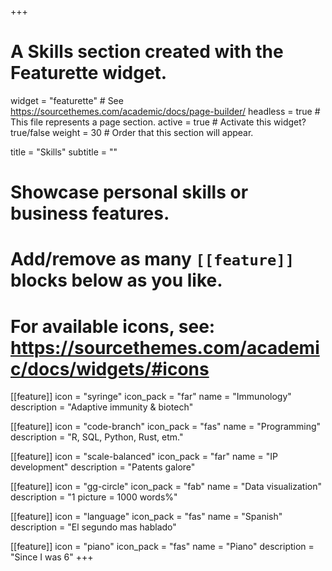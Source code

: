 +++
# A Skills section created with the Featurette widget.
widget = "featurette"  # See https://sourcethemes.com/academic/docs/page-builder/
headless = true  # This file represents a page section.
active = true  # Activate this widget? true/false
weight = 30  # Order that this section will appear.

title = "Skills"
subtitle = ""

# Showcase personal skills or business features.
#
# Add/remove as many `[[feature]]` blocks below as you like.
#
# For available icons, see: https://sourcethemes.com/academic/docs/widgets/#icons

[[feature]]
  icon = "syringe"
  icon_pack = "far"
  name = "Immunology"
  description = "Adaptive immunity & biotech"  

[[feature]]
  icon = "code-branch"
  icon_pack = "fas"
  name = "Programming"
  description = "R, SQL, Python, Rust, etm."

[[feature]]
  icon = "scale-balanced"
  icon_pack = "far"
  name = "IP development"
  description = "Patents galore"

[[feature]]
  icon = "gg-circle"
  icon_pack = "fab"
  name = "Data visualization"
  description = "1 picture = 1000 words%"

[[feature]]
  icon = "language"
  icon_pack = "fas"
  name = "Spanish"
  description = "El segundo mas hablado"

[[feature]]
  icon = "piano"
  icon_pack = "fas"
  name = "Piano"
  description = "Since I was 6"
+++
